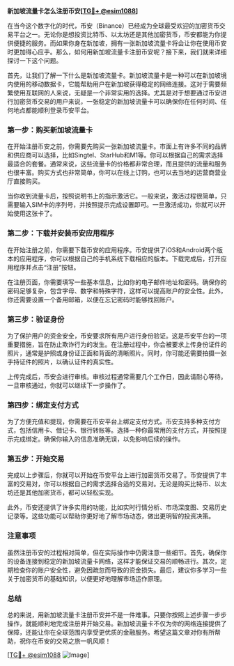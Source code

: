 **新加坡流量卡怎么注册币安[[TG💪+ @esim1088](https://t.me/s/esim1088)]**

在当今这个数字化的时代，币安（Binance）已经成为全球最受欢迎的加密货币交易平台之一。无论你是想投资比特币、以太坊还是其他加密货币，币安都能为你提供便捷的服务。而如果你身在新加坡，拥有一张新加坡流量卡将会让你在使用币安时更加得心应手。那么，如何用新加坡流量卡注册币安呢？接下来，我们就来详细探讨一下这个问题。

首先，让我们了解一下什么是新加坡流量卡。新加坡流量卡是一种可以在新加坡境内使用的移动数据卡，它能帮助用户在新加坡获得稳定的网络连接。这对于需要频繁使用互联网的人来说，无疑是一个非常实用的选择。尤其是对于想要通过币安进行加密货币交易的用户来说，一张稳定的新加坡流量卡可以确保你在任何时间、任何地点都能顺利登录币安平台。

### **第一步：购买新加坡流量卡**

在开始注册币安之前，你需要先购买一张新加坡流量卡。市面上有许多不同的品牌和供应商可以选择，比如Singtel、StarHub和M1等。你可以根据自己的需求选择最适合的套餐。通常来说，这些流量卡的价格都非常合理，而且提供的流量和服务也很丰富。购买方式也非常简单，你可以在线上订购，也可以去当地的运营商营业厅直接购买。

当你收到流量卡后，按照说明书上的指示激活它。一般来说，激活过程很简单，只需要输入SIM卡的序列号，并按照提示完成设置即可。一旦激活成功，你就可以开始使用这张卡了。

### **第二步：下载并安装币安应用程序**

在开始注册之前，你需要下载币安的应用程序。币安提供了iOS和Android两个版本的应用程序，你可以根据自己的手机系统下载相应的版本。下载完成后，打开应用程序并点击“注册”按钮。

在注册页面，你需要填写一些基本信息，比如你的电子邮件地址和密码。确保你的密码足够复杂，包含字母、数字和特殊字符，这样可以提高账户的安全性。此外，你还需要设置一个备用邮箱，以便在忘记密码时能够找回账户。

### **第三步：验证身份**

为了保护用户的资金安全，币安要求所有用户进行身份验证。这是币安平台的一项重要措施，旨在防止欺诈行为的发生。在注册过程中，你会被要求上传身份证件的照片，通常是护照或身份证正面和背面的清晰照片。同时，你可能还需要拍摄一张手持证件的照片，以确认证件的真实性。

上传完成后，币安会进行审核。审核过程通常需要几个工作日，因此请耐心等待。一旦审核通过，你就可以继续下一步操作了。

### **第四步：绑定支付方式**

为了方便充值和提现，你需要在币安平台上绑定支付方式。币安支持多种支付方式，包括信用卡、借记卡、银行转账等。选择一种你最常用的支付方式，并按照提示完成绑定。确保你输入的信息准确无误，以免影响后续的操作。

### **第五步：开始交易**

完成以上步骤后，你就可以开始在币安平台上进行加密货币交易了。币安提供了丰富的交易对，你可以根据自己的需求选择合适的交易对。无论是购买比特币、以太坊还是其他加密货币，都可以轻松实现。

此外，币安还提供了许多实用的功能，比如实时行情分析、市场深度图、交易历史记录等。这些功能可以帮助你更好地了解市场动态，做出更明智的投资决策。

### **注意事项**

虽然注册币安的过程相对简单，但在实际操作中仍需注意一些细节。首先，确保你的设备连接到稳定的新加坡流量卡网络，这样才能保证交易的顺畅进行。其次，定期检查你的账户安全性，避免因疏忽而导致的资金损失。最后，建议你多学习一些关于加密货币的基础知识，以便更好地理解市场运作原理。

### **总结**

总的来说，用新加坡流量卡注册币安并不是一件难事。只要你按照上述步骤一步步操作，就能顺利地完成注册并开始交易。新加坡流量卡不仅为你的网络连接提供了保障，还能让你在全球范围内享受更优质的金融服务。希望这篇文章对你有所帮助，祝你在币安的交易之旅一帆风顺！

[[TG💪+ @esim1088](https://t.me/s/esim1088) ![Image](https://i.postimg.cc/4NQfJmqS/Snipaste-2025-05-13-00-14-12.png)]